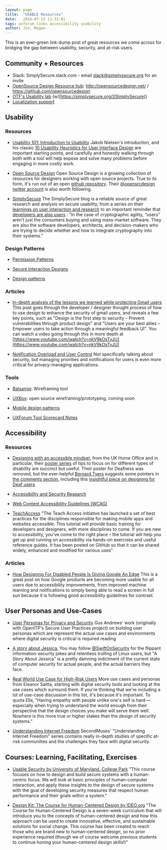 ```yaml
---
layout: page
title:  "USABLE Resources"
date:   2016-07-15 11:31:01
tags: uxforum links accessibility usability
author: Jon, Megan
---
```


This is an ever-green link-dump post of great resources we come across for bridging the gap between usability, security, and at-risk users.


## Community + Resources

* Slack: SimplySecure.slack.com - email slack@simplysecure.org for an invite
* [OpenSource Design Resource hub](http://opensourcedesign.net/): http://opensourcedesign.net/  / https://github.com/opensourcedesign 
* [OTF's Usability lab](https://www.opentech.fund/lab/usability-lab)  (w/[https://simplysecure.org/](SimplySecure))
* [Localization support](http://www.localizationlab.org/)


## Usability

### Resources 

* [Usability 101: Introduction to Usability](https://www.nngroup.com/articles/usability-101-introduction-to-usability/)
Jakob Nielsen's introduction, and his classic [10 Usability Heuristics for User Interface Design](https://www.nngroup.com/articles/ten-usability-heuristics/) are important starting points, and carefully and honestly walking through both with a tool will help expose and solve many problems before engaging in more costly work.

* [Open Source Design](http://opensourcedesign.net/)
Open Source Design is a growing collection of resources for designers working with open source projects.  True to its form, it's run out of an open [github repository](https://github.com/opensourcedesign). Their [@opensrcdesign twitter account](https://twitter.com/opensrcdesign) is also worth following.

* [SimplySecure](https://simplysecure.org/blog/) The SimplySecure blog is a reliable source of great research and analysis on secure usability, from a series on their [learnings on user interaction and research](https://simplysecure.org/blog/necessary-not-sufficient) to an important reminder that [developers are also users](https://simplysecure.org/blog/developers-people-too) : "In the case of cryptographic agility, “users” aren’t just the consumers buying and using mass-market software. They are also the software developers, architects, and decision-makers who are trying to decide whether and how to integrate cryptography into their systems."


### Design Patterns

* [Permission Patterns](https://projectsbyif.github.io/data-permissions-catalogue)

* [Secure Interaction Designs](http://sid.toolness.org/sid18_large.jpg)

* [Design patterns](https://medium.com/writing-by-if/what-are-the-design-patterns-for-sharing-data-a514f17f4c32#.ojznyd1av)

### Articles

* [In-depth analysis of the lessons we learned while protecting Gmail users](https://www.elie.net/blog/security/in-depth-analysis-of-the-lessons-we-learned-while-protecting-gmail-users) This post goes through the developer / designer thought process of how to use design to enhance the security of gmail users, and reveals a few key points, such as "Design is the first step to security – Prevent vulnerabilities through product design" and "Users are your best allies – Empower users to take action through a meaningful feedback UI".  You can watch a video going through this in more depth at [https://www.youtube.com/watch?v=nkV9kOsTyJU](https://www.youtube.com/watch?v=nkV9kOsTyJU)

* [Notification Overload and User Control](https://medium.com/firefox-ux/notification-overload-and-user-control-4b590271188e#.l82m7u5qt) Not specifically talking about security, but managing priorities and notifications for users is even more critical for privacy-managing applications.

### Tools

* [Balsamiq](https://balsamiq.com/): Wireframing tool

* [UXBox](https://www.uxbox.io/): open source wireframing/prototyping, coming soon 

* [Mobile design patterns](http://uigarage.net/)

* [UXForum Tool Scorecard Notes](https://apps.unite.tech/shared/jSPwheNuR-3iC9WFtRC0n_SDzFjO5CpbZMbpoy091ji)

## Accessibility

### Resources

* [Designing with an accessible mindset](https://hodigital.blog.gov.uk/2016/05/19/designing-with-an-accessible-mindset/), from the UK Home Office and in particular, their [poster series](https://github.com/UKHomeOffice/posters/tree/master/accessibility) of tips to focus on for different types of disability are succinct but useful. Their poster for Deafness was removed, but the ever-helpful [Bernard Tyers](https://twitter.com/bernardtyers) suggests some pointers in [the comments section](https://github.com/UKHomeOffice/posters/commit/821bef25d1a7585d416247af645a423afe02fb6f#diff-673f3c0b9cb9c0ff4df5b300b5622e94), including this [insightful piece on designing for Deaf users](http://alistapart.com/article/deafnessandtheuserexperience)

* [Accessibility and Security Research](http://yangwang.syr.edu/research.html)

* [Web Content Accessibility Guidelines (WCAG)](https://www.w3.org/TR/WCAG20/)

* [TeachAccess](http://teachaccess.org/initiatives/tutorial/) "The Teach Access initiative has launched a set of best practices for the disciplines responsible for making mobile apps and websites accessible. This tutorial will provide basic training for developers and designers, with more disciplines to come. If you are new to accessibility, you’ve come to the right place – the tutorial will help you get up and running on accessibility via hands-on exercises and useful reference guides. It has been posted on GitHub so that it can be shared widely, enhanced and modified for various uses"

### Articles

* [How Designing For Disabled People Is Giving Google An Edge](https://www.fastcodesign.com/3060090/how-designing-for-the-disabled-is-giving-google-an-edge?utm_source=feedly&utm_medium=webfeeds) This is a great post on how Google products are becoming more usable for all users due to accessibility improvements, from improved machine learning and notifications to simply being able to read a screen in full sun because it is following good accessibility guidelines for contrast.

## User Personas and Use-Cases

* [User Personas for Privacy and Security](https://medium.com/@gusandrews/user-personas-for-privacy-and-security-a8b35ae5a63b#.wvo0lii0s)
Gus Andrews' work (originally with OpenITP's Secure User Practices project) on building user personas which are represent the actual use cases and environments where digital security is critical is required reading 

* [A story about Jessica.](http://swiftonsecurity.tumblr.com/post/98675308034/a-story-about-jessica)
You may follow [@SwiftOnSecurity](https://twitter.com/swiftonsecurity) for the flippant information-security jokes and relentless trolling of Linux users, but "A Story About Jessica" is a pretty damning indictment of the current state of computer security for actual people, and the actual barriers they face.

* [Real World Use Case for High-Risk Users](https://dymaxion.org/essays/usecases.html)
More use cases and personas from Eleanor Saitta, starting with digital security tools and looking at the use cases which surround them.  If you're thinking that we're including a lot of use-case discussion in this list, it's because it's important.  To quota Ella, "Having empathy with people unlike one's self is hard — especially when trying to understand the world enough from their perspective that the design choices you make will serve them well.  Nowhere is this more true or higher stakes than the design of security systems."

* [Understanding Internet Freedom](http://internetfreedom.secondmuse.com/)
SecondMuses' "Understanding Internet Freedom" series contains really in-depth studies of specific at-risk communities and the challenges they face with digital security.

## Courses: Learning, Facilitating, Exercises

* [Usable Security by University of Maryland, College Park](https://www.coursera.org/learn/usable-security)
"This course focuses on how to design and build secure systems with a human-centric focus. We will look at basic principles of human-computer interaction, and apply these insights to the design of secure systems with the goal of developing security measures that respect human performance and their goals within a system."

* [Design Kit: The Course for Human-Centered Design by IDEO.org](https://novoed.com/design-kit-2016-2)
"The Course for Human-Centered Design is a seven-week curriculum that will introduce you to the concepts of human-centered design and how this approach can be used to create innovative, effective, and sustainable solutions for social change. This course has been created to reach those who are brand new to human-centered design, so no prior experience required (though we of course welcome previous students to continue honing your human-centered design skills!)"
